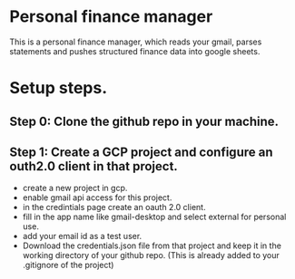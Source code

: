 # Personal finance manager
This is a personal finance manager, which reads your gmail, parses statements and pushes structured finance data into google sheets.

# Setup steps. 

## Step 0: Clone the github repo in your machine. 

## Step 1: Create a GCP project and configure an outh2.0 client in that project. 
- create a new project in gcp.
- enable gmail api access for this project. 
- in the credintials page create an oauth 2.0 client.
- fill in the app name like gmail-desktop and select external for personal use. 
- add your email id as a test user.
- Download the credentials.json file from that project and keep it in the working directory of your github repo.
(This is already added to your .gitignore of the project)


